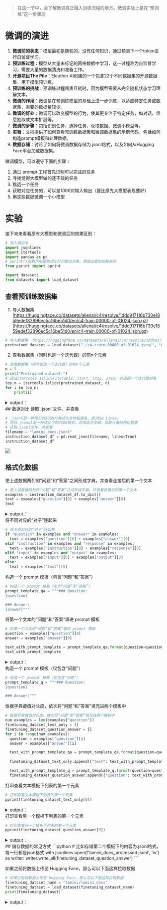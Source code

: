 > 在这一节中，会了解微调真正融入训练流程的地方。微调实际上是在“预训练”这一步骤后
>

#  微调的演进
1. **微调前的状态**：模型最初是随机的，没有任何知识，通过预测下一个token进行自监督学习。
2. **预训练过程**：模型从大量未标记的网络数据中学习，这一过程称为自监督学习，需要大量的数据清洗和准备工作。
3. **开源项目The Pile**：Eleuther AI创建的一个包含22个不同数据集的开源数据集，用于模型预训练。
4. **预训练的挑战**：预训练过程昂贵且耗时，因为模型需要从完全随机状态学习理解文本。
5. **微调的作用**：微调是在预训练模型的基础上进一步训练，以适应特定任务或数据集，需要的数据量较少。
6. **微调的好处**：微调可以改变模型的行为，使其更专注于特定任务，如对话、信息抽取或文本扩展等。
7. **微调的步骤**：包括识别任务、选择任务、获取数据、微调小模型等。
8. **实验**：文档提供了如何查看预训练数据集和微调数据集的示例代码，包括如何构造prompt模板和处理数据。
9. **数据存储**：讨论了如何将微调数据存储为.jsonl格式，以及如何从Hugging Face平台加载数据集。



微调模型，可以遵守下面的步骤：

1. 通过 prompt 工程首先识别可以完成的任务
2. 寻找觉得大模型做的还不错的任务
3. 挑选一个任务
4. 获取对应任务的，可以是1000对输入输出（要比原先大模型表现要好）
5. 用这些数据微调一个小模型

# 实验
接下来来看看原有大模型和微调后的效果区别：

```python
# 导入相应库
import jsonlines
import itertools
import pandas as pd
# pprint()函数作用是格式化打印输出对象，使输出更加规整美观
from pprint import pprint

import datasets
from datasets import load_dataset
```

## 查看预训练数据集
1. 导入数据集  [https://huggingface.co/datasets/allenai/c4/resolve/1ddc917116b730e1859edef32896ec5c16be51d0/en/c4-train.00000-of-01024.json.gz](https://huggingface.co/datasets/allenai/c4/resolve/1ddc917116b730e1859edef32896ec5c16be51d0/en/c4-train.00000-of-01024.json.gz)

```python
# 导入数据集  https://huggingface.co/datasets/allenai/c4/resolve/1ddc917116b730e1859edef32896ec5c16be51d0/en/c4-train.00000-of-01024.json.gz
pretrained_dataset = load_dataset("./c4-train.00000-of-01024.json/", "en", split="train", streaming=True)
```

2. 查看数据集（同时也是一个迭代器）的前n个元素

```python
# 查看数据集（同时也是一个迭代器）的前n个元素
n = 5
print("Pretrained dataset:")
# 语法itertools.islice(iterable, start, stop, step) 并返回一个迭代器对象
top_n = itertools.islice(pretrained_dataset, n)
for i in top_n:
    print(i)
```

<details class="lake-collapse"><summary id="ud90c2766"><span class="ne-text">output：</span></summary><pre data-language="json" id="iOXbm" class="ne-codeblock language-json"><code>Pretrained dataset:
{'text': 'Beginners BBQ Class Taking Place in Missoula!\nDo you want to get better at making delicious BBQ? You will have the opportunity, put this on your calendar now. Thursday, September 22nd join World Class BBQ Champion, Tony Balay from Lonestar Smoke Rangers. He will be teaching a beginner level class for everyone who wants to get better with their culinary skills.\nHe will teach you everything you need to know to compete in a KCBS BBQ competition, including techniques, recipes, timelines, meat selection and trimming, plus smoker and fire information.\nThe cost to be in the class is $35 per person, and for spectators it is free. Included in the cost will be either a t-shirt or apron and you will be tasting samples of each meat that is prepared.', 'timestamp': datetime.datetime(2019, 4, 25, 12, 57, 54), 'url': 'https://klyq.com/beginners-bbq-class-taking-place-in-missoula/'}
{'text': 'Discussion in \'Mac OS X Lion (10.7)\' started by axboi87, Jan 20, 2012.\nI\'ve got a 500gb internal drive and a 240gb SSD.\nWhen trying to restore using disk utility i\'m given the error &quot;Not enough space on disk ____ to restore&quot;\nBut I shouldn\'t have to do that!!!\nAny ideas or workarounds before resorting to the above?\nUse Carbon Copy Cloner to copy one drive to the other. I\'ve done this several times going from larger HDD to smaller SSD and I wound up with a bootable SSD drive. One step you have to remember not to skip is to use Disk Utility to partition the SSD as GUID partition scheme HFS+ before doing the clone. If it came Apple Partition Scheme, even if you let CCC do the clone, the resulting drive won\'t be bootable. CCC usually works in &quot;file mode&quot; and it can easily copy a larger drive (that\'s mostly empty) onto a smaller drive. If you tell CCC to clone a drive you did NOT boot from, it can work in block copy mode where the destination drive must be the same size or larger than the drive you are cloning from (if I recall).\nI\'ve actually done this somehow on Disk Utility several times (booting from a different drive (or even the dvd) so not running disk utility from the drive your cloning) and had it work just fine from larger to smaller bootable clone. Definitely format the drive cloning to first, as bootable Apple etc..\nThanks for pointing this out. My only experience using DU to go larger to smaller was when I was trying to make a Lion install stick and I was unable to restore InstallESD.dmg to a 4 GB USB stick but of course the reason that wouldn\'t fit is there was slightly more than 4 GB of data.', 'timestamp': datetime.datetime(2019, 4, 21, 10, 7, 13), 'url': 'https://forums.macrumors.com/threads/restore-from-larger-disk-to-smaller-disk.1311329/'}
{'text': 'Foil plaid lycra and spandex shortall with metallic slinky insets. Attached metallic elastic belt with O-ring. Headband included. Great hip hop or jazz dance costume. Made in the USA.', 'timestamp': datetime.datetime(2019, 4, 25, 10, 40, 23), 'url': 'https://awishcometrue.com/Catalogs/Clearance/Tweens/V1960-Find-A-Way'}
{'text': &quot;How many backlinks per day for new site?\nDiscussion in 'Black Hat SEO' started by Omoplata, Dec 3, 2010.\n1) for a newly created site, what's the max # backlinks per day I should do to be safe?\n2) how long do I have to let my site age before I can start making more blinks?\nI did about 6000 forum profiles every 24 hours for 10 days for one of my sites which had a brand new domain.\nThere is three backlinks for every of these forum profile so thats 18 000 backlinks every 24 hours and nothing happened in terms of being penalized or sandboxed. This is now maybe 3 months ago and the site is ranking on first page for a lot of my targeted keywords.\nbuild more you can in starting but do manual submission and not spammy type means manual + relevant to the post.. then after 1 month you can make a big blast..\nWow, dude, you built 18k backlinks a day on a brand new site? How quickly did you rank up? What kind of competition/searches did those keywords have?&quot;, 'timestamp': datetime.datetime(2019, 4, 21, 12, 46, 19), 'url': 'https://www.blackhatworld.com/seo/how-many-backlinks-per-day-for-new-site.258615/'}
{'text': 'The Denver Board of Education opened the 2017-18 school year with an update on projects that include new construction, upgrades, heat mitigation and quality learning environments.\nWe are excited that Denver students will be the beneficiaries of a four year, $572 million General Obligation Bond. Since the passage of the bond, our construction team has worked to schedule the projects over the four-year term of the bond.\nDenver voters on Tuesday approved bond and mill funding measures for students in Denver Public Schools, agreeing to invest $572 million in bond funding to build and improve schools and $56.6 million in operating dollars to support proven initiatives, such as early literacy.\nDenver voters say yes to bond and mill levy funding support for DPS students and schools. Click to learn more about the details of the voter-approved bond measure.\nDenver voters on Nov. 8 approved bond and mill funding measures for DPS students and schools. Learn more about what’s included in the mill levy measure.', 'timestamp': datetime.datetime(2019, 4, 20, 14, 33, 21), 'url': 'http://bond.dpsk12.org/category/news/'}</code></pre></details>
## 数据对比
读取`.jsonl`文件，并查看

```python
# .jsonl是一种常见的JOSN行格式化文件拓展名，即JOSN Lines。
# 而且.jsonal是一种优化了的JSON格式，非常适合存储、读取大量结构化数据
# 读取.jsonl文件，并查看
filename = "lamini_docs.jsonl"
instruction_dataset_df = pd.read_json(filename, lines=True)
instruction_dataset_df
```

![](https://cdn.nlark.com/yuque/0/2025/png/2639475/1736153420160-75c4c495-6fa2-4225-8755-82243aed35f0.png)

## 格式化数据
使上述数据两列的“问题”和“答案”之间形成字典，并查看连接后的第一个文本

```python
# 使上述数据两列的“问题”和“答案”之间形成字典，并查看连接后的第一个文本
examples = instruction_dataset_df.to_dict()
text = examples["question"][0] + examples["answer"][0]
text
```

<details class="lake-collapse"><summary id="u7259228b"><span class="ne-text" style="color: rgba(0, 0, 0, 0.87)">output：</span></summary><pre data-language="json" id="w8Fka" class="ne-codeblock language-json"><code>&quot;What are the different types of documents available in the repository (e.g., installation guide, API documentation, developer's guide)?Lamini has documentation on Getting Started, Authentication, Question Answer Model, Python Library, Batching, Error Handling, Advanced topics, and class documentation on LLM Engine available at https://lamini-ai.github.io/.&quot;</code></pre></details>
将不同对应的“对子”连起来

```python
# 将不同对应的“对子”连起来
if "question" in examples and "answer" in examples:
  text = examples["question"][0] + examples["answer"][0]
elif "instruction" in examples and "response" in examples:
  text = examples["instruction"][0] + examples["response"][0]
elif "input" in examples and "output" in examples:
  text = examples["input"][0] + examples["output"][0]
else:
  text = examples["text"][0]
```

构造一个 prompt 模板（包含“问题”和“答案”）

```python
# 构造一个 prompt 模板（包含“问题”和“答案”）
prompt_template_qa = """### Question:
{question}

### Answer:
{answer}"""
```

将第一个文本的“问题”和“答案”填进 prompt 模板

```python
# 将第一个文本的“问题”和“答案”填进 prompt 模板
question = examples["question"][0]
answer = examples["answer"][0]

text_with_prompt_template = prompt_template_qa.format(question=question, answer=answer)
text_with_prompt_template
```

<details class="lake-collapse"><summary id="ufd9eec8a"><span class="ne-text" style="color: rgba(0, 0, 0, 0.87)">output：</span></summary><pre data-language="json" id="IAvI6" class="ne-codeblock language-json"><code>&quot;### Question:\nWhat are the different types of documents available in the repository (e.g., installation guide, API documentation, developer's guide)?\n\n### Answer:\nLamini has documentation on Getting Started, Authentication, Question Answer Model, Python Library, Batching, Error Handling, Advanced topics, and class documentation on LLM Engine available at https://lamini-ai.github.io/.&quot;</code></pre></details>
构造一个 prompt 模板（仅包含“问题”）

```python
# 构造一个 prompt 模板（仅包含“问题”）
prompt_template_q = """### Question:
{question}

### Answer:"""
```

依据字典键值对长度，依次将“问题”和“答案”填充进两个模板中

```python
# 依据字典键值对长度，依次将“问题”和“答案”填充进两个模板中
num_examples = len(examples["question"])
finetuning_dataset_text_only = []
finetuning_dataset_question_answer = []
for i in range(num_examples):
  question = examples["question"][i]
  answer = examples["answer"][i]

  text_with_prompt_template_qa = prompt_template_qa.format(question=question, answer=answer)
    
  finetuning_dataset_text_only.append({"text": text_with_prompt_template_qa})

  text_with_prompt_template_q = prompt_template_q.format(question=question)
  finetuning_dataset_question_answer.append({"question": text_with_prompt_template_q, "answer": answer})
```

打印查看文本模板下列表的第一个元素

```python
# 打印查看文本模板下列表的第一个元素
pprint(finetuning_dataset_text_only[0])
```

<details class="lake-collapse"><summary id="u1d5b016d"><span class="ne-text">output：</span></summary><pre data-language="plain" id="cNfkI" class="ne-codeblock language-plain"><code>{'text': '### Question:\n'
  'What are the different types of documents available in the '
  &quot;repository (e.g., installation guide, API documentation, developer's &quot;
  'guide)?\n'
  '\n'
  '### Answer:\n'
  'Lamini has documentation on Getting Started, Authentication, '
  'Question Answer Model, Python Library, Batching, Error Handling, '
  'Advanced topics, and class documentation on LLM Engine available at '
  'https://lamini-ai.github.io/.'}</code></pre></details>
打印查看另一个模板下列表的第一个元素

```python
# 打印查看另一个模板下列表的第一个元素
pprint(finetuning_dataset_question_answer[0])
```

<details class="lake-collapse"><summary id="u31c335d7"><span class="ne-text">output：</span></summary><pre data-language="plain" id="vSRLl" class="ne-codeblock language-plain"><code>{'answer': 'Lamini has documentation on Getting Started, Authentication, '
  'Question Answer Model, Python Library, Batching, Error Handling, '
  'Advanced topics, and class documentation on LLM Engine available '
  'at https://lamini-ai.github.io/.',
  'question': '### Question:\n'
  'What are the different types of documents available in the '
  'repository (e.g., installation guide, API documentation, '
  &quot;developer's guide)?\n&quot;
  '\n'
  '### Answer:'}</code></pre></details>
## 储存数据的常见方式
```python
# 比如存储第二个模板下的内容为.jsonl格式，每一行都是json格式
with jsonlines.open(f'lamini_docs_processed.jsonl', 'w') as writer:
    writer.write_all(finetuning_dataset_question_answer)
```

如果之前将数据上传至 Hugging Face，那么可以下面这样拉取数据

```python
# 如果之前将数据上传至 Hugging Face，那么可以下面这样拉取数据
finetuning_dataset_name = "lamini/lamini_docs"
finetuning_dataset = load_dataset(finetuning_dataset_name)
print(finetuning_dataset)
```

<details class="lake-collapse"><summary id="uaa4e7f46"><span class="ne-text">output：</span></summary><pre data-language="json" id="C882C" class="ne-codeblock language-json"><code>DatasetDict({
    train: Dataset({
        features: ['question', 'answer', 'input_ids', 'attention_mask', 'labels'],
        num_rows: 1260
    })
    test: Dataset({
        features: ['question', 'answer', 'input_ids', 'attention_mask', 'labels'],
        num_rows: 140
    })
})</code></pre></details>
 

